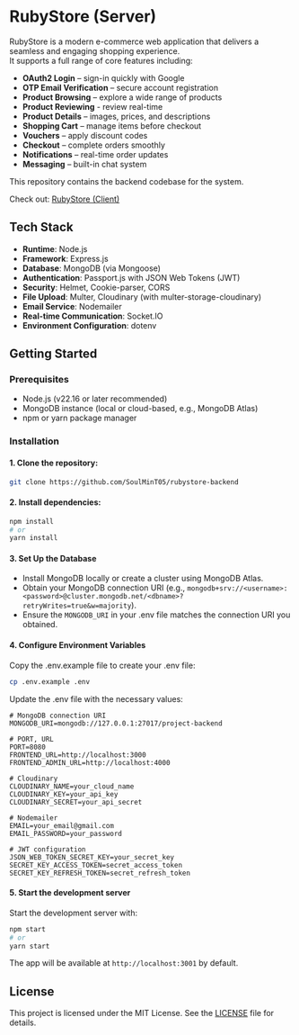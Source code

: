 # RubyStore (Server)

RubyStore is a modern e-commerce web application that delivers a seamless and engaging shopping experience.  
It supports a full range of core features including:

-   **OAuth2 Login** – sign-in quickly with Google
-   **OTP Email Verification** – secure account registration
-   **Product Browsing** – explore a wide range of products
-   **Product Reviewing** - review real-time
-   **Product Details** – images, prices, and descriptions
-   **Shopping Cart** – manage items before checkout
-   **Vouchers** – apply discount codes
-   **Checkout** – complete orders smoothly
-   **Notifications** – real-time order updates
-   **Messaging** – built-in chat system

This repository contains the backend codebase for the system.

Check out: [RubyStore (Client)](https://github.com/SoulMinT05/rubystore-frontend)

## Tech Stack

-   **Runtime**: Node.js
-   **Framework**: Express.js
-   **Database**: MongoDB (via Mongoose)
-   **Authentication**: Passport.js with JSON Web Tokens (JWT)
-   **Security**: Helmet, Cookie-parser, CORS
-   **File Upload**: Multer, Cloudinary (with multer-storage-cloudinary)
-   **Email Service**: Nodemailer
-   **Real-time Communication**: Socket.IO
-   **Environment Configuration**: dotenv

## Getting Started

### Prerequisites

-   Node.js (v22.16 or later recommended)
-   MongoDB instance (local or cloud-based, e.g., MongoDB Atlas)
-   npm or yarn package manager

### Installation

#### 1. Clone the repository:

```bash
git clone https://github.com/SoulMinT05/rubystore-backend
```

#### 2. Install dependencies:

```bash
npm install
# or
yarn install
```

#### 3. Set Up the Database

-   Install MongoDB locally or create a cluster using MongoDB Atlas.
-   Obtain your MongoDB connection URI (e.g., `mongodb+srv://<username>:<password>@cluster.mongodb.net/<dbname>?retryWrites=true&w=majority`).
-   Ensure the `MONGODB_URI` in your .env file matches the connection URI you obtained.

#### 4. Configure Environment Variables

Copy the .env.example file to create your .env file:

```bash
cp .env.example .env
```

Update the .env file with the necessary values:

```env
# MongoDB connection URI
MONGODB_URI=mongodb://127.0.0.1:27017/project-backend

# PORT, URL
PORT=8080
FRONTEND_URL=http://localhost:3000
FRONTEND_ADMIN_URL=http://localhost:4000

# Cloudinary
CLOUDINARY_NAME=your_cloud_name
CLOUDINARY_KEY=your_api_key
CLOUDINARY_SECRET=your_api_secret

# Nodemailer
EMAIL=your_email@gmail.com
EMAIL_PASSWORD=your_password

# JWT configuration
JSON_WEB_TOKEN_SECRET_KEY=your_secret_key
SECRET_KEY_ACCESS_TOKEN=secret_access_token
SECRET_KEY_REFRESH_TOKEN=secret_refresh_token
```

#### 5. Start the development server

Start the development server with:

```bash
npm start
# or
yarn start
```

The app will be available at `http://localhost:3001` by default.

## License

This project is licensed under the MIT License. See the [LICENSE](LICENSE) file for details.
